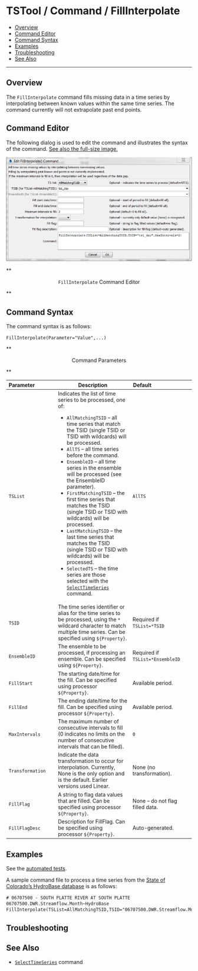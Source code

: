 # TSTool / Command / FillInterpolate #

* [Overview](#overview)
* [Command Editor](#command-editor)
* [Command Syntax](#command-syntax)
* [Examples](#examples)
* [Troubleshooting](#troubleshooting)
* [See Also](#see-also)

-------------------------

## Overview ##

The `FillInterpolate` command fills missing data in a time series by
interpolating between known values within the same time series.
The command currently will not extrapolate past end points.

## Command Editor ##

The following dialog is used to edit the command and illustrates the syntax of the command.
<a href="../FillInterpolate.png">See also the full-size image.</a>

![FillInterpolate](FillInterpolate.png)

**<p style="text-align: center;">
`FillInterpolate` Command Editor
</p>**

## Command Syntax ##

The command syntax is as follows:

```text
FillInterpolate(Parameter="Value",...)
```
**<p style="text-align: center;">
Command Parameters
</p>**

|**Parameter**&nbsp;&nbsp;&nbsp;&nbsp;&nbsp;&nbsp;&nbsp;&nbsp;&nbsp;&nbsp;&nbsp;&nbsp;&nbsp;|**Description**|**Default**&nbsp;&nbsp;&nbsp;&nbsp;&nbsp;&nbsp;&nbsp;&nbsp;&nbsp;&nbsp;&nbsp;&nbsp;&nbsp;&nbsp;&nbsp;&nbsp;&nbsp;&nbsp;&nbsp;&nbsp;&nbsp;&nbsp;&nbsp;&nbsp;&nbsp;&nbsp;&nbsp;|
|--------------|-----------------|-----------------|
|`TSList`|Indicates the list of time series to be processed, one of:<br><ul><li>`AllMatchingTSID` – all time series that match the TSID (single TSID or TSID with wildcards) will be processed.</li><li>`AllTS` – all time series before the command.</li><li>`EnsembleID` – all time series in the ensemble will be processed (see the EnsembleID parameter).</li><li>`FirstMatchingTSID` – the first time series that matches the TSID (single TSID or TSID with wildcards) will be processed.</li><li>`LastMatchingTSID` – the last time series that matches the TSID (single TSID or TSID with wildcards) will be processed.</li><li>`SelectedTS` – the time series are those selected with the [`SelectTimeSeries`](../SelectTimeSeries/SelectTimeSeries) command.</li></ul> | `AllTS` |
|`TSID`|The time series identifier or alias for the time series to be processed, using the `*` wildcard character to match multiple time series.  Can be specified using `${Property}`.|Required if `TSList=*TSID`|
|`EnsembleID`|The ensemble to be processed, if processing an ensemble. Can be specified using `${Property}`.|Required if `TSList=*EnsembleID`|
|`FillStart`|The starting date/time for the fill.  Can be specified using processor `${Property}`.|Available period.|
|`FillEnd`|The ending date/time for the fill.  Can be specified using processor `${Property}`.|Available period.|
|`MaxIntervals`|The maximum number of consecutive intervals to fill (0 indicates no limits on the number of consecutive intervals that can be filled).|`0`|
|`Transformation`|Indicate the data transformation to occur for interpolation.  Currently, None is the only option and is the default.  Earlier versions used Linear.|None (no transformation).|
|`FillFlag`|A string to flag data values that are filled.  Can be specified using processor `${Property}`.|None – do not flag filled data.|
|`FillFlagDesc`|Description for FillFlag.  Can be specified using processor `${Property}`.|Auto-generated.|

## Examples ##

See the [automated tests](https://github.com/OpenWaterFoundation/cdss-app-tstool-test/tree/master/test/regression/commands/general/FillInterpolate).

A sample command file to process a time series from the [State of Colorado’s HydroBase database](../../datastore-ref/CO-HydroBase/CO-HydroBase)
is as follows:

```text
# 06707500 - SOUTH PLATTE RIVER AT SOUTH PLATTE
06707500.DWR.Streamflow.Month~HydroBase
FillInterpolate(TSList=AllMatchingTSID,TSID="06707500.DWR.Streamflow.Month",MaxIntervals=3,Transformation=None)
```

## Troubleshooting ##

## See Also ##

* [`SelectTimeSeries`](../SelectTimeSeries/SelectTimeSeries) command
